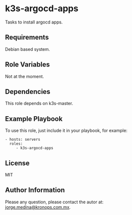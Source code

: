 k3s-argocd-apps
===============

Tasks to install argocd apps.

Requirements
------------

Debian based system.

Role Variables
--------------

Not at the moment.

Dependencies
------------

This role depends on k3s-master.

Example Playbook
----------------

To use this role, just include it in your playbook, for example:

    - hosts: servers
      roles:
         - k3s-argocd-apps

License
-------

MIT

Author Information
------------------

Please any question, please contact the autor at: jorge.medina@kronops.com.mx.
